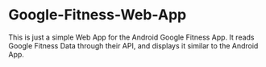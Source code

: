 # Google-Fitness-Web-App
This is just a simple Web App for the Android Google Fitness App. It reads Google Fitness Data through their API, and displays it similar to the Android App.
